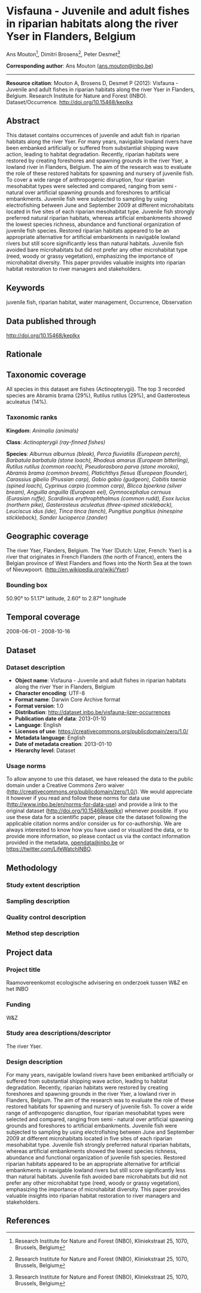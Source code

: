 # Visfauna - Juvenile and adult fishes in riparian habitats along the river Yser in Flanders, Belgium

Ans Mouton[^1], Dimitri Brosens[^1], Peter Desmet[^1]

[^1]: Research Institute for Nature and Forest (INBO), Kliniekstraat 25, 1070, Brussels, Belgium

**Corresponding author**: Ans Mouton (<ans.mouton@inbo.be>)

---

**Resource citation**: Mouton A, Brosens D, Desmet P (2012): Visfauna - Juvenile and adult fishes in riparian habitats along the river Yser in Flanders, Belgium. Research Institute for Nature and Forest (INBO). Dataset/Occurrence. <http://doi.org/10.15468/keplkx>

## Abstract

This dataset contains occurrences of juvenile and adult fish in riparian habitats along the river Yser. For many years, navigable lowland rivers have been embanked artificially or suffered from substantial shipping wave action, leading to habitat degradation. Recently, riparian habitats were restored by creating foreshores and spawning grounds in the river Yser, a lowland river in Flanders, Belgium. The aim of the research was to evaluate the role of these restored habitats for spawning and nursery of juvenile fish. To cover a wide range of anthropogenic disruption, four riparian mesohabitat types were selected and compared, ranging from semi ‐ natural over artificial spawning grounds and foreshores to artificial embankments. Juvenile fish were subjected to sampling by using electrofishing between June and September 2009 at different microhabitats located in five sites of each riparian mesohabitat type. Juvenile fish strongly preferred natural riparian habitats, whereas artificial embankments showed the lowest species richness, abundance and functional organization of juvenile fish species. Restored riparian habitats appeared to be an appropriate alternative for artificial embankments in navigable lowland rivers but still score significantly less than natural habitats. Juvenile fish avoided bare microhabitats but did not prefer any other microhabitat type (reed, woody or grassy vegetation), emphasizing the importance of microhabitat diversity. This paper provides valuable insights into riparian habitat restoration to river managers and stakeholders.

## Keywords

juvenile fish, riparian habitat, water management, Occurrence, Observation

## Data published through

<http://doi.org/10.15468/keplkx>

## Rationale

## Taxonomic coverage

All species in this dataset are fishes (Actinopterygii). The top 3 recorded species are Abramis brama (29%), Rutilus rutilus (29%), and Gasterosteus aculeatus (14%).

### Taxonomic ranks

**Kingdom**: *Animalia (animals)*

**Class**: *Actinopterygii (ray-finned fishes)*

**Species**: *Alburnus alburnus (bleak),  Perca fluviatilis (European perch),  Barbatula barbatula (stone loach),  Rhodeus amarus (European bitterling),  Rutilus rutilus (common roach),  Pseudorasbora parva (stone moroko),  Abramis brama (common bream),  Platichthys flesus (European flounder),  Carassius gibelio (Prussian carp),  Gobio gobio (gudgeon),  Cobitis taenia (spined loach),  Cyprinus carpio (common carp),  Blicca bjoerkna (silver bream),  Anguilla anguilla (European eel),  Gymnocephalus cernuus (Eurasian ruffe),  Scardinius erythrophthalmus (common rudd),  Esox lucius (northern pike),  Gasterosteus aculeatus (three-spined stickleback),  Leuciscus idus (ide),  Tinca tinca (tench),  Pungitius pungitius (ninespine stickleback),  Sander lucioperca (zander)*

## Geographic coverage

The river Yser, Flanders, Belgium. The Yser (Dutch: IJzer, French: Yser) is a river that originates in French Flanders (the north of France), enters the Belgian province of West Flanders and flows into the North Sea at the town of Nieuwpoort. (<http://en.wikipedia.org/wiki/Yser>)

### Bounding box

50.90° to 51.17° latitude, 2.60° to 2.87° longitude

## Temporal coverage

2008-06-01 - 2008-10-16

## Dataset

### Dataset description

* **Object name**: Visfauna - Juvenile and adult fishes in riparian habitats along the river Yser in Flanders, Belgium
* **Character encoding**: UTF-8
* **Format name**: Darwin Core Archive format
* **Format version**: 1.0
* **Distribution**: <http://dataset.inbo.be/visfauna-ijzer-occurrences>
* **Publication date of data**: 2013-01-10
* **Language**: English
* **Licenses of use**: <https://creativecommons.org/publicdomain/zero/1.0/>
* **Metadata language**: English
* **Date of metadata creation**: 2013-01-10
* **Hierarchy level**: Dataset

### Usage norms

To allow anyone to use this dataset, we have released the data to the public domain under a Creative Commons Zero waiver (<http://creativecommons.org/publicdomain/zero/1.0/>). We would appreciate it however if you read and follow these norms for data use (<http://www.inbo.be/en/norms-for-data-use>) and provide a link to the original dataset (<http://doi.org/10.15468/keplkx>) whenever possible. If you use these data for a scientific paper, please cite the dataset following the applicable citation norms and/or consider us for co-authorship. We are always interested to know how you have used or visualized the data, or to provide more information, so please contact us via the contact information provided in the metadata, <opendata@inbo.be> or <https://twitter.com/LifeWatchINBO>.

## Methodology

### Study extent description



### Sampling description



### Quality control description



### Method step description



## Project data

### Project title

Raamovereenkomst ecologische advisering en onderzoek tussen W&Z en het INBO

### Funding

W&Z

### Study area descriptions/descriptor

The river Yser.

### Design description

For many years, navigable lowland rivers have been embanked artificially or suffered from substantial shipping wave action, leading to habitat degradation. Recently, riparian habitats were restored by creating foreshores and spawning grounds in the river Yser, a lowland river in Flanders, Belgium. The aim of the research was to evaluate the role of these restored habitats for spawning and nursery of juvenile fish. To cover a wide range of anthropogenic disruption, four riparian mesohabitat types were selected and compared, ranging from semi ‐ natural over artificial spawning grounds and foreshores to artificial embankments. Juvenile fish were subjected to sampling by using electrofishing between June and September 2009 at different microhabitats located in five sites of each riparian mesohabitat type. Juvenile fish strongly preferred natural riparian habitats, whereas artificial embankments showed the lowest species richness, abundance and functional organization of juvenile fish species. Restored riparian habitats appeared to be an appropriate alternative for artificial embankments in navigable lowland rivers but still score significantly less than natural habitats. Juvenile fish avoided bare microhabitats but did not prefer any other microhabitat type (reed, woody or grassy vegetation), emphasizing the importance of microhabitat diversity. This paper provides valuable insights into riparian habitat restoration to river managers and stakeholders.

## References
